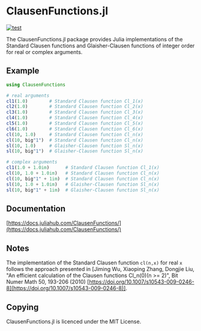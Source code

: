 ClausenFunctions.jl
===================

[![test](https://github.com/Expander/ClausenFunctions.jl/actions/workflows/build.yml/badge.svg)](https://github.com/Expander/ClausenFunctions.jl/actions/workflows/build.yml)

The ClausenFunctions.jl package provides Julia implementations of the
Standard Clausen functions and Glaisher-Clausen functions of integer
order for real or complex arguments.


Example
-------

```.jl
using ClausenFunctions

# real arguments
cl1(1.0)        # Standard Clausen function Cl_1(x)
cl2(1.0)        # Standard Clausen function Cl_2(x)
cl3(1.0)        # Standard Clausen function Cl_3(x)
cl4(1.0)        # Standard Clausen function Cl_4(x)
cl5(1.0)        # Standard Clausen function Cl_5(x)
cl6(1.0)        # Standard Clausen function Cl_6(x)
cl(10, 1.0)     # Standard Clausen function Cl_n(x)
cl(10, big"1")  # Standard Clausen function Cl_n(x)
sl(10, 1.0)     # Glaisher-Clausen function Sl_n(x)
sl(10, big"1")  # Glaisher-Clausen function Sl_n(x)

# complex arguments
cl1(1.0 + 1.0im)      # Standard Clausen function Cl_1(x)
cl(10, 1.0 + 1.0im)   # Standard Clausen function Cl_n(x)
cl(10, big"1" + 1im)  # Standard Clausen function Cl_n(x)
sl(10, 1.0 + 1.0im)   # Glaisher-Clausen function Sl_n(x)
sl(10, big"1" + 1im)  # Glaisher-Clausen function Sl_n(x)
```


Documentation
-------------

[https://docs.juliahub.com/ClausenFunctions/](https://docs.juliahub.com/ClausenFunctions/)


Notes
-----

The implementation of the Standard Clausen function `cl(n,x)` for real
`x` follows the approach presented in [Jiming Wu, Xiaoping Zhang,
Dongjie Liu, "An efficient calculation of the Clausen functions
Cl_n(0)(n >= 2)", Bit Numer Math 50, 193-206 (2010)
[https://doi.org/10.1007/s10543-009-0246-8](https://doi.org/10.1007/s10543-009-0246-8)].


Copying
-------

ClausenFunctions.jl is licenced under the MIT License.
